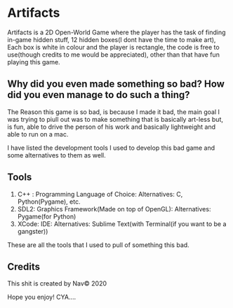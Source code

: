 # Artifacts
Artifacts is a 2D Open-World Game where the player has the task of finding in-game hidden stuff, 12 hidden boxes(I dont have the time to make art), Each box is white in colour and the player is rectangle, the code is free to use(though credits to me would be appreciated), other than that have fun playing this game.

## Why did you even made something so bad? How did you even manage to do such a thing?
The Reason this game is so bad, is because I made it bad, the main goal I was trying to piull out was to make something that is basically art-less but, is fun, able to drive the person of his work and basically lightweight and able to run on a mac.

I have listed the development tools I used to develop this bad game and some alternatives to them as well.

## Tools
1. C++ : Programming Language of Choice: Alternatives: C, Python(Pygame), etc.
2. SDL2: Graphics Framework(Made on top of OpenGL): Alternatives: Pygame(for Python)
3. XCode: IDE: Alternatives: Sublime Text(with Terminal(if you want to be a gangster))

These are all the tools that I used to pull of something this bad.

## Credits
This shit is created by Nav&copy; 2020 

Hope you enjoy! CYA....
